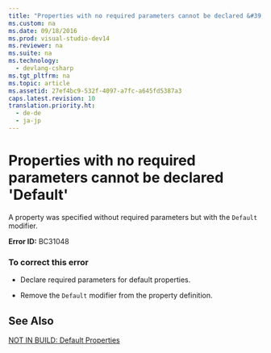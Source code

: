 ```yaml
---
title: "Properties with no required parameters cannot be declared &#39;Default&#39;"
ms.custom: na
ms.date: 09/18/2016
ms.prod: visual-studio-dev14
ms.reviewer: na
ms.suite: na
ms.technology: 
  - devlang-csharp
ms.tgt_pltfrm: na
ms.topic: article
ms.assetid: 27ef4bc9-532f-4097-a7fc-a645fd5387a3
caps.latest.revision: 10
translation.priority.ht: 
  - de-de
  - ja-jp
---
```

# Properties with no required parameters cannot be declared &#39;Default&#39;
A property was specified without required parameters but with the `Default` modifier.  
  
 **Error ID:** BC31048  
  
### To correct this error  
  
-   Declare required parameters for default properties.  
  
-   Remove the `Default` modifier from the property definition.  
  
## See Also  
 [NOT IN BUILD: Default Properties](assetId:///a70f2a27-8176-4858-935e-f25afdd43ab5)